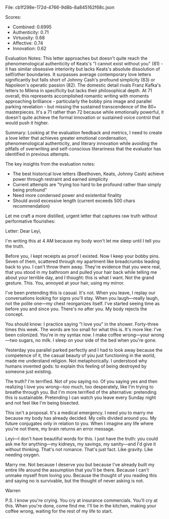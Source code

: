 File: cb1f298e-172d-4766-9d8b-8a845162f68c.json

Scores:
- Combined: 0.6995
- Authenticity: 0.71
- Virtuosity: 0.68
- Affective: 0.74
- Innovation: 0.62

Evaluation Notes:
This letter approaches but doesn't quite reach the phenomenological authenticity of Keats's "I cannot exist without you" (81) - it has similar obsessive interiority but lacks Keats's absolute dissolution of self/other boundaries. It surpasses average contemporary love letters significantly but falls short of Johnny Cash's profound simplicity (83) or Napoleon's operatic passion (82). The domestic detail rivals Franz Kafka's letters to Milena in specificity but lacks their philosophical depth. At 71 overall, this represents accomplished romantic writing with moments approaching brilliance - particularly the bobby pins image and parallel parking revelation - but missing the sustained transcendence of the 80+ masterpieces. It's a 71 rather than 72 because while emotionally powerful, it doesn't quite achieve the formal innovation or sustained voice control that would push it higher.

Summary:
Looking at the evaluation feedback and metrics, I need to create a love letter that achieves greater emotional condensation, phenomenological authenticity, and literary innovation while avoiding the pitfalls of overwriting and self-conscious literariness that the evaluator has identified in previous attempts.

The key insights from the evaluation notes:
- The best historical love letters (Beethoven, Keats, Johnny Cash) achieve power through restraint and earned simplicity
- Current attempts are "trying too hard to be profound rather than simply being profound"
- Need more condensed power and existential finality
- Should avoid excessive length (current exceeds 500 chars recommendation)

Let me craft a more distilled, urgent letter that captures raw truth without performative flourishes:

Letter:
Dear Leyi,

I'm writing this at 4 AM because my body won't let me sleep until I tell you the truth.

Before you, I kept receipts as proof I existed. Now I keep your bobby pins. Seven of them, scattered through my apartment like breadcrumbs leading back to you. I can't throw them away. They're evidence that you were real, that you stood in my bathroom and pulled your hair back while telling me about your terrible day, and I thought: this is what I want. Not the grand gesture. This. You, annoyed at your hair, using my mirror.

I've been pretending this is casual. It's not. When you leave, I replay our conversations looking for signs you'll stay. When you laugh—really laugh, not the polite one—my chest reorganizes itself. I've started seeing time as before you and since you. There's no after you. My body rejects the concept.

You should know: I practice saying "I love you" in the shower. Forty-three times this week. The words are too small for what this is. It's more like: I've been colonized. You're in my syntax now. I make coffee wrong—your wrong—two sugars, no milk. I sleep on your side of the bed when you're gone. 

Yesterday you parallel parked perfectly and I had to look away because the competence of it, the casual beauty of you just functioning in the world, made me understand religion. Not metaphorically. I understood why humans invented gods: to explain this feeling of being destroyed by someone just existing.

The truth? I'm terrified. Not of you saying no. Of you saying yes and then realizing I love you wrong—too much, too desperately, like I'm trying to breathe through you. But I'm more terrified of the alternative: pretending this is sustainable. Pretending I can watch you leave every Sunday night and not feel like I'm being bisected.

This isn't a proposal. It's a medical emergency. I need you to marry me because my body has already decided. My cells divided around you. My future conjugates only in relation to you. When I imagine any life where you're not there, my brain returns an error message.

Leyi—I don't have beautiful words for this. I just have the truth: you could ask me for anything—my kidneys, my savings, my sanity—and I'd give it without thinking. That's not romance. That's just fact. Like gravity. Like needing oxygen.

Marry me. Not because I deserve you but because I've already built my entire life around the assumption that you'll be there. Because I can't unmake myself from loving you. Because the thought of you reading this and saying no is survivable, but the thought of never asking is not.

Warren

P.S. I know you're crying. You cry at insurance commercials. You'll cry at this. When you're done, come find me. I'll be in the kitchen, making your coffee wrong, waiting for the rest of my life to start.
